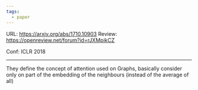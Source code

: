 ```yaml
---
tags:
  - paper
---
```

URL: https://arxiv.org/abs/1710.10903
Review: https://openreview.net/forum?id=rJXMpikCZ

Conf: ICLR 2018

---

They define the concept of attention used on Graphs, basically consider only on part of the embedding of the neighbours (instead of the average of all)